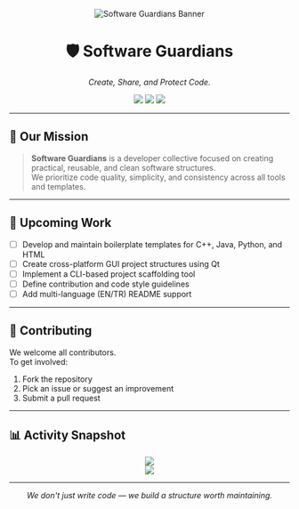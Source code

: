 <p align="center">
  <img src="https://raw.githubusercontent.com/Software-Guardians/.github/software-guardians-banner.jpg" alt="Software Guardians Banner" />
</p>

<h1 align="center">🛡️ Software Guardians</h1>
<p align="center"><em>Create, Share, and Protect Code.</em></p>

<p align="center">
  <img src="https://img.shields.io/github/last-commit/Software-Guardians/.github?color=purple&label=Last%20Update&style=for-the-badge"/>
  <img src="https://img.shields.io/github/commit-activity/m/Software-Guardians/.github?color=green&label=Activity&style=for-the-badge"/>
  <img src="https://img.shields.io/github/orgs/Software-Guardians/members?label=Members&style=for-the-badge" />
</p>

---

## 🎯 Our Mission

> **Software Guardians** is a developer collective focused on creating practical, reusable, and clean software structures.  
> We prioritize code quality, simplicity, and consistency across all tools and templates.

---

## 🔧 Upcoming Work

- [ ] Develop and maintain boilerplate templates for C++, Java, Python, and HTML
- [ ] Create cross-platform GUI project structures using Qt
- [ ] Implement a CLI-based project scaffolding tool
- [ ] Define contribution and code style guidelines
- [ ] Add multi-language (EN/TR) README support

---

## 🤝 Contributing

We welcome all contributors.  
To get involved:

1. Fork the repository
2. Pick an issue or suggest an improvement
3. Submit a pull request

---

## 📊 Activity Snapshot

<p align="center">
  <img src="https://github-readme-stats.vercel.app/api?username=Software-Guardians&show_icons=true&theme=radical&hide_title=true&count_private=true" />
  <br/>
  <img src="https://github-readme-streak-stats.herokuapp.com?user=Software-Guardians&theme=dark&date_format=M%20j%5B%2C%20Y%5D" />
</p>

---

<p align="center"><em>We don't just write code — we build a structure worth maintaining.</em></p>
